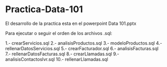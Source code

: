 # Practica-Data-101
El desarrollo de la practica esta en el powerpoint Data 101.pptx

Para ejecutar o seguir el orden de los archivos .sql:

1.- crearServicios.sql
2.- analisisProductos.sql
3.- modeloProductos.sql
4.- rellenarDatosServicios.sql
5.- crearFacturador.sql
6.- analisisFacturas.sql
7.- rellenarDatosFacturas.sql
8.- crearLlamadas.sql
9.- analisisContactosIvr.sql
10.- rellenarLlamadas.sql
